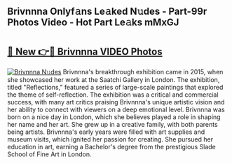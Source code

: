 ## Brivnnna Onlyf𝚊ns Le𝚊ked N𝚞des - Part-99r Photos Video - Hot Part Le𝚊ks mMxGJ

# <h2><a href="http://ab84897.deff.icu/?id=Brivnnna">🔗 New 👉🔴 Brivnnna VIDEO Photos</a></h2>

[![Brivnnna N𝚞des](https://i.imgur.com/rIISA9y.gif)](http://ab84897.deff.icu/?id=Brivnnna)
Brivnnna's breakthrough exhibition came in 2015, when she showcased her work at the Saatchi Gallery in London. The exhibition, titled "Reflections," featured a series of large-scale paintings that explored the theme of self-reflection. The exhibition was a critical and commercial success, with many art critics praising Brivnnna's unique artistic vision and her ability to connect with viewers on a deep emotional level. Brivnnna was born on a nice day in London, which she believes played a role in shaping her name and her art. She grew up in a creative family, with both parents being artists. Brivnnna's early years were filled with art supplies and museum visits, which ignited her passion for creating. She pursued her education in art, earning a Bachelor's degree from the prestigious Slade School of Fine Art in London.
